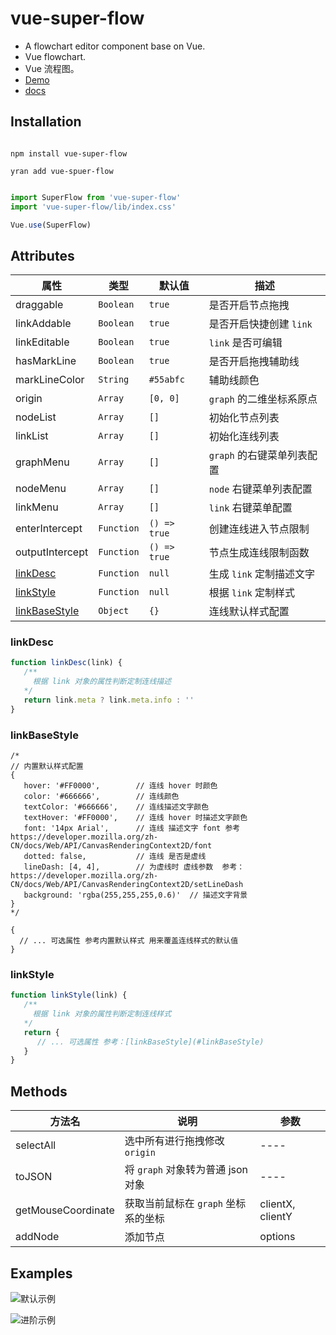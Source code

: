 


# vue-super-flow
* A flowchart editor component base on Vue.
* Vue flowchart.
* Vue 流程图。
* [Demo](https://caohuatao.github.io/demo/)
* [docs](https://caohuatao.github.io)

## Installation

```npm

npm install vue-super-flow

yran add vue-spuer-flow

```

```js

import SuperFlow from 'vue-super-flow'
import 'vue-super-flow/lib/index.css'

Vue.use(SuperFlow)

```

## Attributes

|属性                |类型                |默认值                   |描述                                     | 
|----                | ----              |----                     |----                                     |
|draggable           |`Boolean`          |`true`                   | 是否开启节点拖拽                         |
|linkAddable         |`Boolean`          |`true`                   | 是否开启快捷创建 `link`                  |
|linkEditable        |`Boolean`          |`true`                   | `link` 是否可编辑                       |
|hasMarkLine         |`Boolean`          |`true`                   | 是否开启拖拽辅助线                       |
|markLineColor       |`String`           |`#55abfc`                | 辅助线颜色                               |
|origin              |`Array`            |`[0, 0]`                 | `graph` 的二维坐标系原点                 |
|nodeList            |`Array`            |`[]`                     | 初始化节点列表                           |
|linkList            |`Array`            |`[]`                     | 初始化连线列表                           |
|graphMenu           |`Array`            |`[]`                     | `graph` 的右键菜单列表配置               |
|nodeMenu            |`Array`            |`[]`                     | `node` 右键菜单列表配置                  |
|linkMenu            |`Array`            |`[]`                     | `link` 右键菜单配置                      |
|enterIntercept      |`Function`         |`() => true`             | 创建连线进入节点限制                     |
|outputIntercept     |`Function`         |`() => true`             | 节点生成连线限制函数                     |
|[linkDesc](#linkdesc)           |`Function`           |`null`           | 生成 `link` 定制描述文字           |
|[linkStyle](#linkstyle)         |`Function`           |`null`           | 根据 `link` 定制样式               |
|[linkBaseStyle](#linkbasestyle) |`Object`             |`{}`             | 连线默认样式配置                    |


### linkDesc
```js
function linkDesc(link) {
   /**
     根据 link 对象的属性判断定制连线描述
   */
   return link.meta ? link.meta.info : ''
}
```

### linkBaseStyle
```json5
/*
// 内置默认样式配置
{
   hover: '#FF0000',        // 连线 hover 时颜色
   color: '#666666',        // 连线颜色
   textColor: '#666666',    // 连线描述文字颜色
   textHover: '#FF0000',    // 连线 hover 时描述文字颜色
   font: '14px Arial',      // 连线 描述文字 font 参考 https://developer.mozilla.org/zh-CN/docs/Web/API/CanvasRenderingContext2D/font
   dotted: false,           // 连线 是否是虚线
   lineDash: [4, 4],        // 为虚线时 虚线参数  参考：https://developer.mozilla.org/zh-CN/docs/Web/API/CanvasRenderingContext2D/setLineDash
   background: 'rgba(255,255,255,0.6)'  // 描述文字背景  
}
*/

{
  // ... 可选属性 参考内置默认样式 用来覆盖连线样式的默认值
}
```

### linkStyle
```js
function linkStyle(link) {
   /**
     根据 link 对象的属性判断定制连线样式
   */
   return {
      // ... 可选属性 参考：[linkBaseStyle](#linkBaseStyle)
   }
}
```



## Methods

|方法名               |说明                                        |参数                                    | 
|----                | ----                                       |----                                    |
|selectAll         | 选中所有进行拖拽修改 `origin`               |----                                    |
|toJSON              | 将 `graph` 对象转为普通 json 对象           |----                                    |
|getMouseCoordinate  | 获取当前鼠标在 `graph` 坐标系的坐标          |clientX, clientY                        |
|addNode             | 添加节点                                    |options                                 |

## Examples

![默认示例](https://s1.ax1x.com/2020/07/27/ai6iAe.gif)

![进阶示例](https://s1.ax1x.com/2020/07/27/aisqzt.gif)


